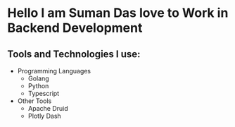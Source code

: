 # Hello I am Suman Das love to Work in Backend Development
## Tools and Technologies I use:
- Programming Languages
  - Golang
  - Python
  - Typescript
- Other Tools
  - Apache Druid
  - Plotly Dash
